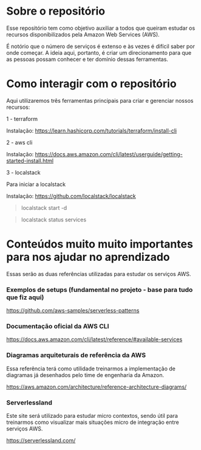 # Sobre o repositório

Esse repositório tem como objetivo auxiliar a todos que queiram estudar os recursos disponibilizados pela
Amazon Web Services (AWS).


É notório que o número de serviços é extenso e às vezes é difícil saber por onde começar. A ideia aqui, portanto, é criar um direcionamento para que as pessoas possam conhecer e ter domínio dessas ferramentas.

# Como interagir com o repositório

Aqui utilizaremos três ferramentas principais para criar e gerenciar nossos recursos:

1 - terraform

Instalação: https://learn.hashicorp.com/tutorials/terraform/install-cli

2 - aws cli

Instalação: https://docs.aws.amazon.com/cli/latest/userguide/getting-started-install.html


3 - localstack

Para iniciar a localstack

Instalação: https://github.com/localstack/localstack

> localstack start -d

> localstack status services

# Conteúdos muito muito importantes para nos ajudar no aprendizado

Essas serão as duas referências utilizadas para estudar os serviços AWS.

### Exemplos de setups (fundamental no projeto - base para tudo que fiz aqui)

https://github.com/aws-samples/serverless-patterns

### Documentação oficial da AWS CLI

https://docs.aws.amazon.com/cli/latest/reference/#available-services


### Diagramas arquiteturais de referência da AWS

Essa referência terá como utilidade treinarmos a implementação de diagramas já desenhados pelo time de engenharia da Amazon.

https://aws.amazon.com/architecture/reference-architecture-diagrams/


### Serverlessland

Este site será utilizado para estudar micro contextos, sendo útil para treinarmos como visualizar mais situações micro de integração entre serviços AWS.

https://serverlessland.com/
